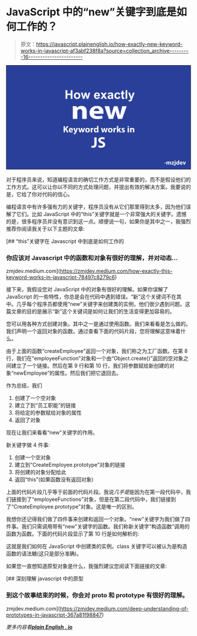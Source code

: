 # JavaScript 中的“new”关键字到底是如何工作的？

> 原文：<https://javascript.plainenglish.io/how-exactly-new-keyword-works-in-javascript-af3abf238f8a?source=collection_archive---------16----------------------->

![](img/496e05feeec271a5873d58ef4c6fe7f6.png)

对于程序员来说，知道编程语言的确切工作方式是非常重要的，而不是假设他们的工作方式。这可以让你以不同的方式处理问题，并提出有效的解决方案。我要说的是，它给了你对代码的信心。

编程语言中有许多强有力的关键字，程序员没有从它们那里得到太多，因为他们误解了它们。比如 JavaScript 中的“this”关键字就是一个非常强大的关键字。遗憾的是，很多程序员并没有意识到这一点。顺便说一句，如果你是其中之一，我强烈推荐你阅读我关于以下主题的文章:

[](https://zmjdev.medium.com/how-exactly-this-keyword-works-in-javascript-78497c8279c6) [## “this”关键字在 Javascript 中到底是如何工作的

### 你应该对 Javascript 中的函数和对象有很好的理解，并对动态…

zmjdev.medium.com](https://zmjdev.medium.com/how-exactly-this-keyword-works-in-javascript-78497c8279c6) 

接下来，我假设您对 JavaScript 中的对象有很好的理解。如果你误解了 JavaScript 的一些特性，你总是会在代码中遇到错误。“新”这个关键词不在其中。几乎每个程序员都使用“new”关键字来创建类的实例，他们很少遇到问题。这篇文章的目的是展示“新”这个关键词是如何让我们的生活变得更加容易的。

您可以用各种方式创建对象。其中之一是通过使用函数。我们来看看是怎么做的。我们声明一个返回对象的函数。通过查看下面的代码片段，您将理解这意味着什么。

由于上面的函数“createEmployee”返回一个对象，我们称之为工厂函数。在第 8 行，我们在“employeeFunction”对象和一个由“Object.create()”返回的空对象之间建立了一个链接。然后在第 9 行和第 10 行，我们将参数赋给新创建的对象“newEmployee”的属性。然后我们把它退回去。

作为总结，我们

1.  创建了一个空对象
2.  建立了到“员工职能”的链接
3.  将给定的参数赋给对象的属性
4.  返回了对象

现在让我们来看看“new”关键字的作用。

新关键字做 4 件事:

1.  创建一个空对象
2.  建立到“CreateEmployee.prototype”对象的链接
3.  将创建的对象分配给此
4.  返回“this”(如果函数没有返回对象)

上面的代码片段几乎等于前面的代码片段。我说*几乎是*是因为在第一段代码中，我们链接到了“employeeFunctions”对象，但是在第二段代码中，我们链接到了“CreateEmployee.prototype”对象。这是唯一的区别。

我想你还记得我们做了四件事来创建和返回一个对象。“new”关键字为我们做了四件事。我们只需调用带有“new”关键字的函数。我们称新关键字“构造函数”调用的函数为函数。下面的代码片段显示了第 10 行是如何解析的:

这就是我们如何在 JavaScript 中创建类的实例。class 关键字可以被认为是构造函数的语法糖(这只是部分准确)。

如果您一直想知道原型对象是什么，我强烈建议您阅读下面链接的文章:

[](https://zmjdev.medium.com/deep-understanding-of-prototypes-in-javascript-367a81f98847) [## 深刻理解 javascript 中的原型

### 到这个故事结束的时候，你会对 __proto__ 和 prototype 有很好的理解。

zmjdev.medium.com](https://zmjdev.medium.com/deep-understanding-of-prototypes-in-javascript-367a81f98847) 

*更多内容看*[***plain English . io***](http://plainenglish.io/)